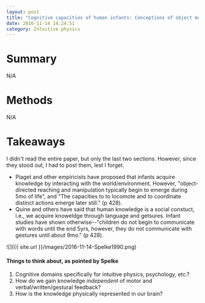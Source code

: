 ```yaml
---
layout: post
title: "Cognitive capacities of human infants: Conceptions of object motion"
date: 2016-11-14 14:24:51
category: Intuitive physics
---
```


# Summary
N/A

# Methods
N/A

# Takeaways

I didn't read the entire paper, but only the last two sections. However, since they stood out, I had to post them, lest I forget.

- Piaget and other empiricists have proposed that infants acquire knowledge by interacting with the world/environment. However, "object-directed reaching and manipulation typically begin to emerge during 5mo of life", and "The capacities to to locomote and to coordinate distinct actions emerge later still." (p 428). 
- Quine and others have said that human knowledge is a social constuct, i.e., we acquire knoweldge through language and getsures. Infant studies have shown otherwise--"children do not begin to communicate with words until the end 5yrs, however, they do not communicate with gestures until about 9mo." (p 428).

![]({{ site.url }}/images/2016-11-14-Spelke1990.png)

#### Things to think about, as pointed by Spelke
1. Cognitive domains specifically for intuitive physics, psychology, etc.?
2. How do we gain knowledge *independent* of motor and verbal/written/gestural feedback?
3. How is the knowledge physically represented in our brain?